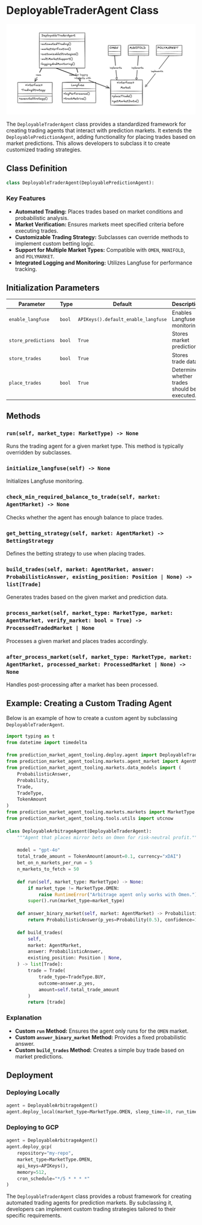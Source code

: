 # DeployableTraderAgent Class

![Image](./deploytrader.png)

The `DeployableTraderAgent` class provides a standardized framework for creating trading agents that interact with prediction markets. It extends the `DeployablePredictionAgent`, adding functionality for placing trades based on market predictions. This allows developers to subclass it to create customized trading strategies.

## Class Definition

```python
class DeployableTraderAgent(DeployablePredictionAgent):
```

### Key Features
- **Automated Trading:** Places trades based on market conditions and probabilistic analysis.
- **Market Verification:** Ensures markets meet specified criteria before executing trades.
- **Customizable Trading Strategy:** Subclasses can override methods to implement custom betting logic.
- **Support for Multiple Market Types:** Compatible with `OMEN`, `MANIFOLD`, and `POLYMARKET`.
- **Integrated Logging and Monitoring:** Utilizes Langfuse for performance tracking.

## Initialization Parameters

| Parameter          | Type     | Default                         | Description |
|-------------------|---------|--------------------------------|-------------|
| `enable_langfuse` | `bool`  | `APIKeys().default_enable_langfuse` | Enables Langfuse monitoring. |
| `store_predictions` | `bool`  | `True`                          | Stores market predictions. |
| `store_trades`     | `bool`  | `True`                          | Stores trade data. |
| `place_trades`     | `bool`  | `True`                          | Determines whether trades should be executed. |

## Methods

### `run(self, market_type: MarketType) -> None`
Runs the trading agent for a given market type. This method is typically overridden by subclasses.

### `initialize_langfuse(self) -> None`
Initializes Langfuse monitoring.

### `check_min_required_balance_to_trade(self, market: AgentMarket) -> None`
Checks whether the agent has enough balance to place trades.

### `get_betting_strategy(self, market: AgentMarket) -> BettingStrategy`
Defines the betting strategy to use when placing trades. 

### `build_trades(self, market: AgentMarket, answer: ProbabilisticAnswer, existing_position: Position | None) -> list[Trade]`
Generates trades based on the given market and prediction data.

### `process_market(self, market_type: MarketType, market: AgentMarket, verify_market: bool = True) -> ProcessedTradedMarket | None`
Processes a given market and places trades accordingly.

### `after_process_market(self, market_type: MarketType, market: AgentMarket, processed_market: ProcessedMarket | None) -> None`
Handles post-processing after a market has been processed.

## Example: Creating a Custom Trading Agent

Below is an example of how to create a custom agent by subclassing `DeployableTraderAgent`.

```python
import typing as t
from datetime import timedelta

from prediction_market_agent_tooling.deploy.agent import DeployableTraderAgent
from prediction_market_agent_tooling.markets.agent_market import AgentMarket
from prediction_market_agent_tooling.markets.data_models import (
    ProbabilisticAnswer,
    Probability,
    Trade,
    TradeType,
    TokenAmount
)
from prediction_market_agent_tooling.markets.markets import MarketType
from prediction_market_agent_tooling.tools.utils import utcnow

class DeployableArbitrageAgent(DeployableTraderAgent):
    """Agent that places mirror bets on Omen for risk-neutral profit."""

    model = "gpt-4o"
    total_trade_amount = TokenAmount(amount=0.1, currency="xDAI")
    bet_on_n_markets_per_run = 5
    n_markets_to_fetch = 50

    def run(self, market_type: MarketType) -> None:
        if market_type != MarketType.OMEN:
            raise RuntimeError("Arbitrage agent only works with Omen.")
        super().run(market_type=market_type)

    def answer_binary_market(self, market: AgentMarket) -> ProbabilisticAnswer | None:
        return ProbabilisticAnswer(p_yes=Probability(0.5), confidence=1.0)

    def build_trades(
        self,
        market: AgentMarket,
        answer: ProbabilisticAnswer,
        existing_position: Position | None,
    ) -> list[Trade]:
        trade = Trade(
            trade_type=TradeType.BUY,
            outcome=answer.p_yes,
            amount=self.total_trade_amount
        )
        return [trade]
```

### Explanation
- **Custom `run` Method:** Ensures the agent only runs for the `OMEN` market.
- **Custom `answer_binary_market` Method:** Provides a fixed probabilistic answer.
- **Custom `build_trades` Method:** Creates a simple buy trade based on market predictions.

## Deployment

### Deploying Locally
```python
agent = DeployableArbitrageAgent()
agent.deploy_local(market_type=MarketType.OMEN, sleep_time=10, run_time=3600)
```

### Deploying to GCP
```python
agent = DeployableArbitrageAgent()
agent.deploy_gcp(
    repository="my-repo",
    market_type=MarketType.OMEN,
    api_keys=APIKeys(),
    memory=512,
    cron_schedule="*/5 * * * *"
)
```


The `DeployableTraderAgent` class provides a robust framework for creating automated trading agents for prediction markets. By subclassing it, developers can implement custom trading strategies tailored to their specific requirements.
